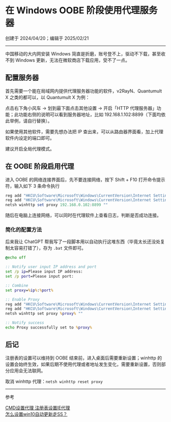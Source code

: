 # 在 Windows OOBE 阶段使用代理服务器

创建于 2024/04/20；编辑于 2025/02/21

---

中国移动的大内网安装 Windows 简直是折磨，账号登不上，驱动不下载，甚至收不到 Windows 更新，无法在微软商店下载应用，受不了一点。

## 配置服务器

首先需要一个能在局域网内提供代理服务器功能的软件，v2RayN、Quantumult X 之类的都可以，以 Quantumult X 为例：

点击右下角小风车 → 划到最下面点击其他设置 → 开启「HTTP 代理服务器」功能；此功能右侧的说明可以看到服务器地址，比如 192.168.1.102:8899（下面均依此举例，请自行替换）。

如果使用其他软件，需要先想办法把 IP 查出来，可以从路由器界面看，加上代理软件内设定的端口即可。

建议开启全局代理模式。

## 在 OOBE 阶段启用代理

进入 OOBE 的网络连接界面后，先不要连接网络，按下 Shift + F10 打开命令提示符，输入如下 3 条命令执行

```powershell
reg add "HKCU\Software\Microsoft\Windows\CurrentVersion\Internet Settings" /v ProxyEnable /t REG_DWORD /d 1 /f
reg add "HKCU\Software\Microsoft\Windows\CurrentVersion\Internet Settings" /v ProxyServer /d "192.168.0.102:8899" /f
netsh winhttp set proxy 192.168.0.102:8899 ""
```

随后在电脑上连接网络，可以同时在代理软件上查看日志，判断是否成功连接。

### 简化的配置方法

后来我让 ChatGPT 帮我写了一段脚本用以自动执行这堆东西（毕竟太长还没处复制太容易打错了），存为 `.bat` 文件即可。

```cmd
@echo off

:: Notify user input IP address and port
set /p ip=Please input IP address:
set /p port=Please input port:

:: Combine
set proxy=%ip%:%port%

:: Enable Proxy
reg add "HKCU\Software\Microsoft\Windows\CurrentVersion\Internet Settings" /v ProxyEnable /t REG_DWORD /d 1 /f
reg add "HKCU\Software\Microsoft\Windows\CurrentVersion\Internet Settings" /v ProxyServer /d "%proxy%" /f
netsh winhttp set proxy %proxy% ""

:: Notify success
echo Proxy successfully set to %proxy%
```

## 后记

注册表的设置可以维持到 OOBE 结束前，进入桌面后需要重新设置；winhttp 的设置会始终生效，如果后期不使用代理或者地址发生变化，需要重新设置，否则部分应用会无法联网。

取消 winhttp 代理：`netsh winhttp reset proxy`

---
参考

[CMD设置代理 注册表设置IE代理](https://blog.csdn.net/ilqgffvramusm2864/article/details/108105129)  
[怎么设置win10自动更新走SS？](https://github.com/shadowsocks/shadowsocks-windows/issues/1741#issuecomment-374812288)
